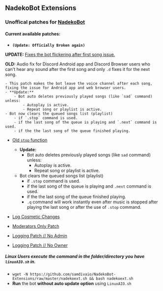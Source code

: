 ## NadekoBot Extensions

### Unoffical patches for [NadekoBot](https://github.com/Kwoth/NadekoBot)

#### Current available patches:

- **`(Update: Officially Broken again)`** 

**UPDATE:** [Fixes the bot flickering after first song issue.](https://github.com/samdivaio/NadekoBot-Extensions/tree/master/2.8_android)

**OLD:** Audio fix for Discord Android app and Discord Browser users who can't hear any sound after the first song and only `.d` fixes it for the next song.

	- This patch makes the bot leave the voice channel after each song, fixing the issue for Android app and web browser users.
	- **Update:**
		- Bot auto deletes previously played songs (like `sad` command) unless:
			- Autoplay is active.
			- Repeat song or playlist is active.
	- Bot now clears the queued songs list (playlist)
		- if `.stop` command is used.
		- if the last song of the queue is playing and `.next` command is used.
		- if the the last song of the queue finished playing.

- [Old `stop` function](https://github.com/samdivaio/NadekoBot-Extensions/tree/master/2.8_normal_stop)
	- **Update:**
		- Bot auto deletes previously played songs (like `sad` command) unless:
			- Autoplay is active.
			- Repeat song or playlist is active.
	- Bot clears the queued songs list (playlist)
		- if `.stop` command is used.
		- if the last song of the queue is playing and `.next` command is used.
		- if the the last song of the queue finished playing.
		- `.q` command will work instantly even after music is stopped after playing the last song or after the use of `.stop` command.
		
- [Log Cosmetic Changes](https://github.com/samdivaio/NadekoBot-Extensions/tree/master/logs)
- [Moderators Only Patch](https://github.com/samdivaio/NadekoBot-Extensions/tree/master/moderators)
- [Logging Patch // No Admin](https://github.com/samdivaio/NadekoBot-Extensions/tree/master/no_admin_log)
- [Logging Patch // No Owner](https://github.com/samdivaio/NadekoBot-Extensions/tree/master/no_owner_log)

##### Linux Users execute the command in the folder/directory you have `linuxAIO.sh` in.

- `wget -N https://github.com/samdivaio/NadekoBot-Extensions/raw/master/nadekoext.sh && bash nadekoext.sh`
- **Run** the bot **without auto update option** using `LinuxAIO.sh`
	
